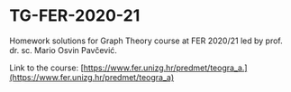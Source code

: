 # TG-FER-2020-21
Homework solutions for Graph Theory course at FER 2020/21 led by prof. dr. sc. Mario Osvin Pavčević.

Link to the course: [https://www.fer.unizg.hr/predmet/teogra_a.](https://www.fer.unizg.hr/predmet/teogra_a)
